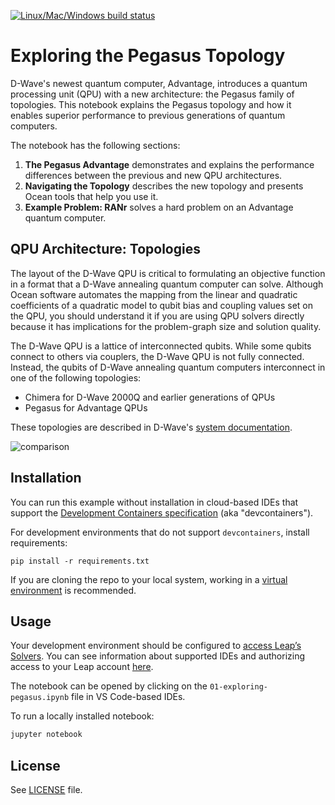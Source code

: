 [![Linux/Mac/Windows build status](
  https://circleci.com/gh/dwave-examples/pegasus-notebook.svg?style=shield)](
  https://circleci.com/gh/dwave-examples/pegasus-notebook)

# Exploring the Pegasus Topology

D-Wave's newest quantum computer, Advantage, introduces a quantum processing
unit (QPU) with a new architecture: the Pegasus family of topologies. This
notebook explains the Pegasus topology and how it enables superior performance
to previous generations of quantum computers.

The notebook has the following sections:

1. **The Pegasus Advantage** demonstrates and explains the performance differences
   between the previous and new QPU architectures.
2. **Navigating the Topology** describes the new topology and presents Ocean tools
   that help you use it.
3. **Example Problem: RANr** solves a hard problem on an Advantage quantum computer.

## QPU Architecture: Topologies

The layout of the D-Wave QPU is critical to formulating an objective
function in a format that a D-Wave annealing quantum computer can solve.
Although Ocean software automates the mapping from the linear and quadratic
coefficients of a quadratic model to qubit bias and coupling values set on the
QPU, you should understand it if you are using QPU solvers directly because it
has implications for the problem-graph size and solution quality.

The D-Wave QPU is a lattice of interconnected qubits.
While some qubits connect to others via couplers, the D-Wave QPU is not fully
connected. Instead, the qubits of D-Wave annealing quantum computers interconnect
in one of the following topologies:

* Chimera for D-Wave 2000Q and earlier generations of QPUs
* Pegasus for Advantage QPUs

These topologies are described in D-Wave's
[system documentation](https://docs.dwavesys.com/docs/latest/c_gs_4.html).

![comparison](images/ran7_50problems_first5.png)

## Installation

You can run this example without installation in cloud-based IDEs that support 
the [Development Containers specification](https://containers.dev/supporting)
(aka "devcontainers").

For development environments that do not support ``devcontainers``, install 
requirements:

    pip install -r requirements.txt

If you are cloning the repo to your local system, working in a 
[virtual environment](https://docs.python.org/3/library/venv.html) is 
recommended.


## Usage

Your development environment should be configured to 
[access Leap’s Solvers](https://docs.ocean.dwavesys.com/en/stable/overview/sapi.html).
You can see information about supported IDEs and authorizing access to your 
Leap account [here](https://docs.dwavesys.com/docs/latest/doc_leap_dev_env.html).  

The notebook can be opened by clicking on the 
``01-exploring-pegasus.ipynb`` file in VS Code-based IDEs. 

To run a locally installed notebook:

```bash
jupyter notebook
```

## License

See [LICENSE](LICENSE.md) file.
